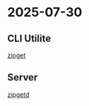 # 2025-07-30

## CLI Utilite

[zipget](cmd/zipget/README.md)

## Server

[zipgetd](cmd/zipgetd/README.md)
